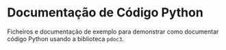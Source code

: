 # Documentação de Código Python

Ficheiros e documentação de exemplo para demonstrar como documentar código Python usando a biblioteca `pdoc3`.
